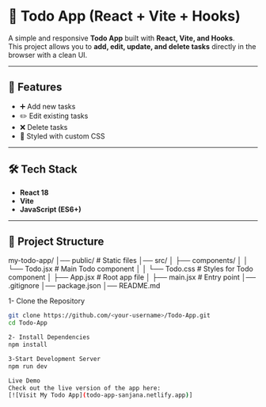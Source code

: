 # 📝 Todo App (React + Vite + Hooks)

A simple and responsive **Todo App** built with **React, Vite, and Hooks**.  
This project allows you to **add, edit, update, and delete tasks** directly in the browser with a clean UI.

---

## 🚀 Features
- ➕ Add new tasks  
- ✏️ Edit existing tasks  
- ❌ Delete tasks  
- 🎨 Styled with custom CSS  

---

## 🛠️ Tech Stack
- **React 18**
- **Vite**
- **JavaScript (ES6+)**

---

## 📂 Project Structure
my-todo-app/
│── public/ # Static files
│── src/
│ ├── components/
│ │ └── Todo.jsx # Main Todo component
│ │ └── Todo.css # Styles for Todo component
│ ├── App.jsx # Root app file
│ ├── main.jsx # Entry point
│── .gitignore
│── package.json
│── README.md


1- Clone the Repository
```bash
git clone https://github.com/<your-username>/Todo-App.git
cd Todo-App

2- Install Dependencies
npm install

3-Start Development Server
npm run dev

Live Demo
Check out the live version of the app here:  
[![Visit My Todo App](todo-app-sanjana.netlify.app)]



